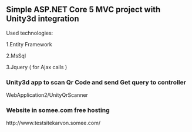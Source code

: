 <h2>Simple ASP.NET Core 5 MVC project with Unity3d integration</h2>

Used technologies:

1.Entity Framework

2.MsSql

3.Jquery ( for Ajax calls )

<h3>Unity3d app to scan Qr Code and send Get query to controller</h3>

WebApplication2/UnityQrScanner

<h3>Website in somee.com free hosting</h3>
http://www.testsitekarvon.somee.com/

